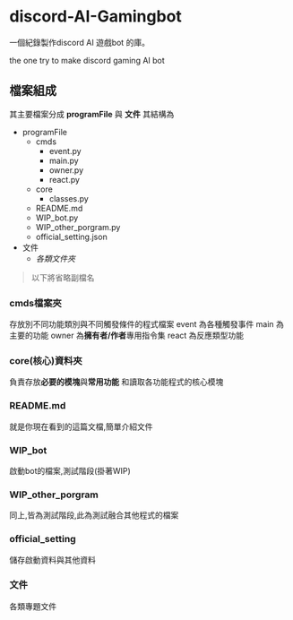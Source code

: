 # discord-AI-Gamingbot
一個紀錄製作discord AI 遊戲bot 的庫。

the one try to make discord gaming AI bot 

## 檔案組成
其主要檔案分成
**programFile** 與 **文件**
其結構為
+ programFile
	+ cmds
		+ event.py
		+ main.py
		+ owner.py
		+ react.py
	+ core
		+ classes.py
	+ README.md
	+ WIP_bot.py
	+ WIP_other_porgram.py
	+ official_setting.json
+ 文件
	+ *各類文件夾*

> 以下將省略副檔名

### cmds檔案夾
存放別不同功能類別與不同觸發條件的程式檔案
event 為各種觸發事件
main 為主要的功能
owner 為**擁有者/作者**專用指令集
react 為反應類型功能

### core(核心)資料夾
負責存放**必要的模塊**與**常用功能**
和讀取各功能程式的核心模塊

### README.md
就是你現在看到的這篇文檔,簡單介紹文件

### WIP_bot
啟動bot的檔案,測試階段(掛著WIP)

### WIP_other_porgram
同上,皆為測試階段,此為測試融合其他程式的檔案

### official_setting
儲存啟動資料與其他資料

### 文件
各類專題文件


